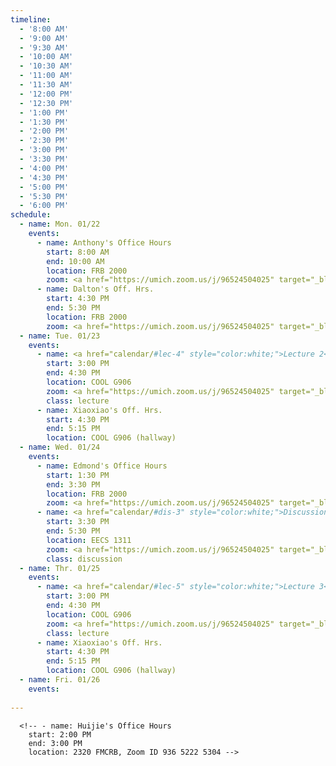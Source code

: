 ```yaml
---
timeline:
  - '8:00 AM'
  - '9:00 AM'
  - '9:30 AM'
  - '10:00 AM'
  - '10:30 AM'
  - '11:00 AM'
  - '11:30 AM'
  - '12:00 PM'
  - '12:30 PM'
  - '1:00 PM'
  - '1:30 PM'
  - '2:00 PM'
  - '2:30 PM'
  - '3:00 PM'
  - '3:30 PM'
  - '4:00 PM'
  - '4:30 PM'
  - '5:00 PM'
  - '5:30 PM'
  - '6:00 PM'
schedule:
  - name: Mon. 01/22
    events:
      - name: Anthony's Office Hours
        start: 8:00 AM
        end: 10:00 AM
        location: FRB 2000
        zoom: <a href="https://umich.zoom.us/j/96524504025" target="_blank" style="color:white;">Zoom Link (deeprob)</a>
      - name: Dalton's Off. Hrs.
        start: 4:30 PM
        end: 5:30 PM
        location: FRB 2000
        zoom: <a href="https://umich.zoom.us/j/96524504025" target="_blank" style="color:white;">Zoom Link (deeprob)</a>
  - name: Tue. 01/23
    events:
      - name: <a href="calendar/#lec-4" style="color:white;">Lecture 2</a>
        start: 3:00 PM
        end: 4:30 PM
        location: COOL G906
        zoom: <a href="https://umich.zoom.us/j/96524504025" target="_blank" style="color:white;">Zoom Link (deeprob)</a>
        class: lecture
      - name: Xiaoxiao's Off. Hrs.
        start: 4:30 PM
        end: 5:15 PM
        location: COOL G906 (hallway)
  - name: Wed. 01/24
    events:
      - name: Edmond's Office Hours
        start: 1:30 PM
        end: 3:30 PM
        location: FRB 2000
        zoom: <a href="https://umich.zoom.us/j/96524504025" target="_blank" style="color:white;">Zoom Link (deeprob)</a>
      - name: <a href="calendar/#dis-3" style="color:white;">Discussion 1</a>
        start: 3:30 PM
        end: 5:30 PM
        location: EECS 1311
        zoom: <a href="https://umich.zoom.us/j/96524504025" target="_blank" style="color:white;">Zoom Link (deeprob)</a>
        class: discussion
  - name: Thr. 01/25
    events:
      - name: <a href="calendar/#lec-5" style="color:white;">Lecture 3</a>
        start: 3:00 PM
        end: 4:30 PM
        location: COOL G906
        zoom: <a href="https://umich.zoom.us/j/96524504025" target="_blank" style="color:white;">Zoom Link (deeprob)</a>
        class: lecture
      - name: Xiaoxiao's Off. Hrs.
        start: 4:30 PM
        end: 5:15 PM
        location: COOL G906 (hallway)
  - name: Fri. 01/26
    events:
      
---
```


      <!-- - name: Huijie's Office Hours
        start: 2:00 PM
        end: 3:00 PM
        location: 2320 FMCRB, Zoom ID 936 5222 5304 -->